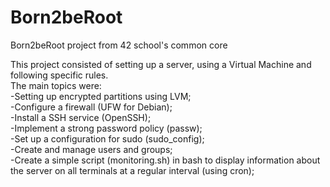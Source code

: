 # Born2beRoot
Born2beRoot project from 42 school's common core

This project consisted of setting up a server, using a Virtual Machine and following specific rules.  
The main topics were:  
-Setting up encrypted partitions using LVM;  
-Configure a firewall (UFW for Debian);  
-Install a SSH service (OpenSSH);  
-Implement a strong password policy (passw);  
-Set up a configuration for sudo (sudo_config);  
-Create and manage users and groups;  
-Create a simple script (monitoring.sh) in bash to display information about the server on all terminals at a regular interval (using cron);
